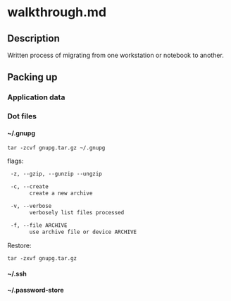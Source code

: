 # walkthrough.md

## Description

Written process of migrating from one workstation or notebook to another.

## Packing up

### Application data

### Dot files

#### ~/.gnupg

```shell
tar -zcvf gnupg.tar.gz ~/.gnupg
```

flags:

```txt
 -z, --gzip, --gunzip --ungzip

 -c, --create
       create a new archive

 -v, --verbose
       verbosely list files processed

 -f, --file ARCHIVE
       use archive file or device ARCHIVE
```

Restore:

```shell
tar -zxvf gnupg.tar.gz
```

#### ~/.ssh

#### ~/.password-store

